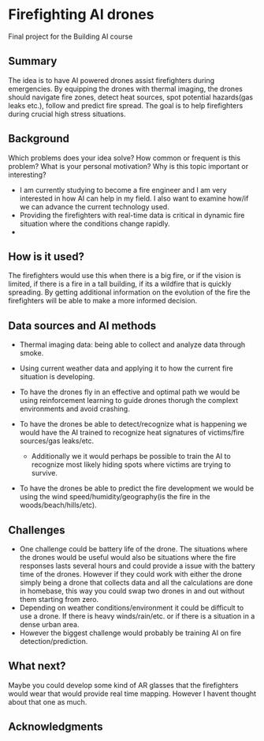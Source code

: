 # Firefighting AI drones

Final project for the Building AI course

## Summary

The idea is to have AI powered drones assist firefighters during emergencies. By equipping the drones with thermal imaging, the drones should navigate fire zones, detect heat sources, spot potential hazards(gas leaks etc.), follow and predict fire spread. The goal is to help firefighters during crucial high stress situations.


## Background

Which problems does your idea solve? How common or frequent is this problem? What is your personal motivation? Why is this topic important or interesting?

* I am currently studying to become a fire engineer and I am very interested in how AI can help in my field. I also want to examine how/if we can advance the current technology used.
* Providing the firefighters with real-time data is critical in dynamic fire situation where the conditions change rapidly.
* 

## How is it used?

The firefighters would use this when there is a big fire, or if the vision is limited, if there is a fire in a tall building, if its a wildfire that is quickly spreading. By getting additional information on the evolution of the fire the firefighters will be able to make a more informed decision. 




## Data sources and AI methods
* Thermal imaging data: being able to collect and analyze data through smoke.
* Using current weather data and applying it to how the current fire situation is developing.

* To have the drones fly in an effective and optimal path we would be using reinforcement learning to guide drones thorugh the complext environments and avoid crashing.
* To have the drones be able to detect/recognize what is happening we would have the AI trained to recognize heat signatures of victims/fire sources/gas leaks/etc.
     * Additionally we it would perhaps be possible to train the AI to recognize most likely hiding spots where victims are trying to survive.
* To have the drones be able to predict the fire development we would be using the wind speed/humidity/geography(is the fire in the woods/beach/hills/etc).
## Challenges

* One challenge could be battery life of the drone. The situations where the drones would be useful would also be situations where the fire responses lasts several hours and could provide a issue with the battery time of the drones. However if they could work with either the drone simply being a drone that collects data and all the calculations are done in homebase, this way you could swap two drones in and out without them starting from zero.
* Depending on weather conditions/environment it could be difficult to use a drone. If there is heavy winds/rain/etc. or if there is a situation in a dense urban area.
* However the biggest challenge would probably be training AI on fire detection/prediction.  

## What next?

Maybe you could develop some kind of AR glasses that the firefighters would wear that would provide real time mapping. However I havent thought about that one as much.


## Acknowledgments

